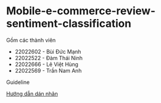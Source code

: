 # Mobile-e-commerce-review-sentiment-classification



Gồm các thành viên
- 22022602 - Bùi Đức Mạnh
- 22022522 - Đàm Thái Ninh
- 22022666 - Lê Việt Hùng
- 22022569 - Trần Nam Anh


Guideline

[Hướng dẫn dán nhãn](https://www.notion.so/Annotation-Guideline-Mobile-E-commerce-Review-Sentiment-Classification-bf901d3e3aa142eeaaf26074191f02df#fc9a76296b194e249ca10bb45968b4d1)
